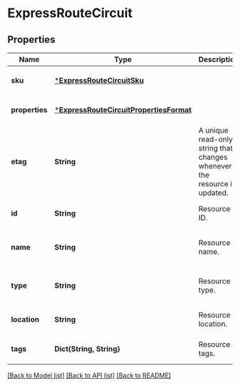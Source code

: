 # ExpressRouteCircuit


## Properties
Name | Type | Description | Notes
------------ | ------------- | ------------- | -------------
**sku** | [***ExpressRouteCircuitSku**](ExpressRouteCircuitSku.md) |  | [optional] [default to nothing]
**properties** | [***ExpressRouteCircuitPropertiesFormat**](ExpressRouteCircuitPropertiesFormat.md) |  | [optional] [default to nothing]
**etag** | **String** | A unique read-only string that changes whenever the resource is updated. | [optional] [readonly] [default to nothing]
**id** | **String** | Resource ID. | [optional] [default to nothing]
**name** | **String** | Resource name. | [optional] [readonly] [default to nothing]
**type** | **String** | Resource type. | [optional] [readonly] [default to nothing]
**location** | **String** | Resource location. | [optional] [default to nothing]
**tags** | **Dict{String, String}** | Resource tags. | [optional] [default to nothing]


[[Back to Model list]](../README.md#models) [[Back to API list]](../README.md#api-endpoints) [[Back to README]](../README.md)


